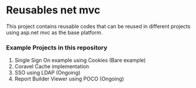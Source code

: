 # Reusables net mvc
This project contains reusable codes that can be reused in different projects using asp.net mvc as the base platform.

### Example Projects in this repository
1. Single Sign On example using Cookies (Bare example)
2. Coravel Cache implementation
3. SSO using LDAP (Ongoing)
4. Report Builder Viewer using POCO (Ongoing)

